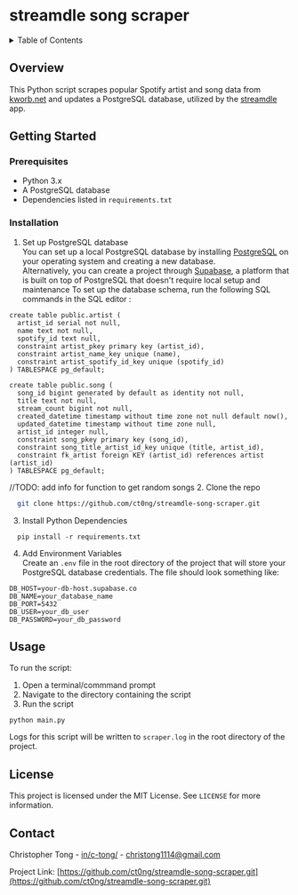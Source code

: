 # streamdle song scraper

<details>
  <summary>Table of Contents</summary>
    <li><a href="#overview">Overview</a></li>
    <li>
      <a href="#getting-started">Getting Started</a>
      <ul>
        <li><a href="#prerequisites">Prerequisites</a></li>
        <li><a href="#installation">Installation</a></li>
      </ul>
    </li>
    <li><a href="#usage">Usage</a></li>
    <li><a href="#license">License</a></li>
    <li><a href="#contact">Contact</a></li>
</details>

## Overview

This Python script scrapes popular Spotify artist and song data from [kworb.net](https://kworb.net) and updates a PostgreSQL database, utilized by the [streamdle](https://github.com/ct0ng/streamdle) app. 

## Getting Started
### Prerequisites
- Python 3.x
- A PostgreSQL database
- Dependencies listed in `requirements.txt`

### Installation
1. Set up PostgreSQL database  
  You can set up a local PostgreSQL database by installing [PostgreSQL](https://www.postgresql.org/download/) on your operating system and creating a new database.  
  Alternatively, you can create a project through [Supabase](https://supabase.com/), a platform that is built on top of PostgreSQL that doesn't require local setup and maintenance
  To set up the database schema, run the following SQL commands in the SQL editor :
```
create table public.artist (
  artist_id serial not null,
  name text not null,
  spotify_id text null,
  constraint artist_pkey primary key (artist_id),
  constraint artist_name_key unique (name),
  constraint artist_spotify_id_key unique (spotify_id)
) TABLESPACE pg_default;

create table public.song (
  song_id bigint generated by default as identity not null,
  title text not null,
  stream_count bigint not null,
  created_datetime timestamp without time zone not null default now(),
  updated_datetime timestamp without time zone null,
  artist_id integer null,
  constraint song_pkey primary key (song_id),
  constraint song_title_artist_id_key unique (title, artist_id),
  constraint fk_artist foreign KEY (artist_id) references artist (artist_id)
) TABLESPACE pg_default;
```
//TODO: add info for function to get random songs
2. Clone the repo
```sh
  git clone https://github.com/ct0ng/streamdle-song-scraper.git
```
3. Install Python Dependencies
```
  pip install -r requirements.txt
```
4. Add Environment Variables  
   Create an `.env` file in the root directory of the project that will store your PostgreSQL database credentials. The file should look something like:
```
DB_HOST=your-db-host.supabase.co
DB_NAME=your_database_name
DB_PORT=5432
DB_USER=your_db_user
DB_PASSWORD=your_db_password
```

## Usage
To run the script:
1. Open a terminal/commmand prompt
2. Navigate to the directory containing the script
3. Run the script
```
python main.py
```

Logs for this script will be written to `scraper.log` in the root directory of the project.

## License
This project is licensed under the MIT License. See `LICENSE` for more information.

## Contact
Christopher Tong - [in/c-tong/](https://www.linkedin.com/in/c-tong/) - christong1114@gmail.com

Project Link: [https://github.com/ct0ng/streamdle-song-scraper.git](https://github.com/ct0ng/streamdle-song-scraper.git)